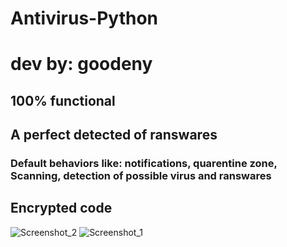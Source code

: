 # Antivirus-Python
# dev by: goodeny
## 100% functional
## A perfect detected of ranswares 

### Default behaviors like: notifications, quarentine zone, Scanning, detection of possible virus and ranswares

## Encrypted code 
![Screenshot_2](https://github.com/goodeny/Antivirus-Python/assets/32174827/7a69ac3e-0f40-440f-b126-e48b7de58c68)
![Screenshot_1](https://github.com/goodeny/Antivirus-Python/assets/32174827/3986f19a-438e-4e71-ab85-0bbcf1746b77)

